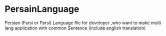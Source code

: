 # PersainLanguage
Persian (Farsi or Parsi) Language file for developer ,who want to make multi lang application with common Sentence (include english translation)
